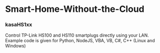 # Smart-Home-Without-the-Cloud
### kasaHS1xx
Control TP-Link HS100 and HS110 smartplugs directly using your LAN. Example code is given for Python, NodeJS, VBA, VB, C#, C++ (Linux and Windows)

